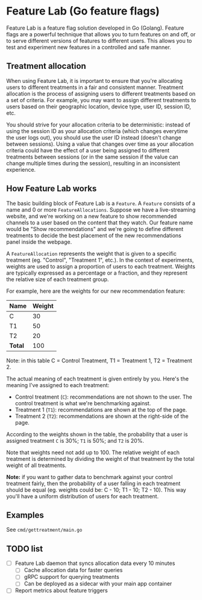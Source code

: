 # Feature Lab (Go feature flags)

Feature Lab is a feature flag solution developed in Go (Golang). 
Feature flags are a powerful technique that allows you to turn features on and off, or to serve different versions of features to different users.
This allows you to test and experiment new features in a controlled and safe manner.

## Treatment allocation
When using Feature Lab, it is important to ensure that you're allocating users to different treatments in a fair and consistent manner.
Treatment allocation is the process of assigning users to different treatments based on a set of criteria.
For example, you may want to assign different treatments to users based on their geographic location, device type, user ID, session ID, etc.

You should strive for your allocation criteria to be deterministic: instead of using the session ID as your allocation criteria
(which changes everytime the user logs out), you should use the user ID instead (doesn't change between sessions).
Using a value that changes over time as your allocation criteria could have the effect of a user being assigned to different treatments between sessions (or in the same session if the value can change multiple times during the session),
resulting in an inconsistent experience.

## How Feature Lab works
The basic building block of Feature Lab is a `Feature`. A `Feature` consists of a name and 0 or more `FeatureAllocations`.
Suppose we have a live-streaming website, and we're working on a new feature to show recommended channels to a user based on the content that they watch.
Our feature name would be "Show recommendations" and we're going to define different treatments to decide the best placement of the new recommendations panel inside the webpage.

A `FeatureAllocation` represents the weight that is given to a specific treatment (eg. "Control", "Treatment 1", etc.).
In the context of experiments, weights are used to assign a proportion of users to each treatment.
Weights are typically expressed as a percentage or a fraction, and they represent the relative size of each treatment group.

For example, here are the weights for our new recommendation feature:

| **Name** | **Weight** |
|----------|------------|
| C        | 30         |
| T1       | 50         |
| T2       | 20         |
| **Total**| 100        |
Note: in this table C = Control Treatment, T1 = Treatment 1, T2 = Treatment 2.

The actual meaning of each treatment is given entirely by you. Here's the meaning I've assigned to each treatment:
* Control treatment (`C`): recommendations are not shown to the user. The control treatment is what we're benchmarking against.
* Treatment 1 (`T1`): recommendations are shown at the top of the page.
* Treatment 2 (`T2`): recommendations are shown at the right-side of the page.

According to the weights shown in the table, the probability that a user is assigned treatment `C` is 30%; `T1` is 50%; and `T2` is 20%.

Note that weights need not add up to 100. The relative weight of each treatment is determined by dividing the weight of that treatment by the total weight of all treatments.

**Note:** if you want to gather data to benchmark against your control treatment fairly, then the probability of a user falling in each treatment should be equal (eg. weights could be: C - 10; T1 - 10; T2 - 10).
This way you'll have a uniform distribution of users for each treatment.


## Examples
See `cmd/gettreatment/main.go`

## TODO list
- [ ] Feature Lab daemon that syncs allocation data every 10 minutes
  - [ ] Cache allocation data for faster queries
  - [ ] gRPC support for querying treatments
  - [ ] Can be deployed as a sidecar with your main app container
- [ ] Report metrics about feature triggers